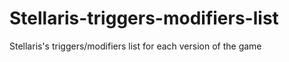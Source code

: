 # Stellaris-triggers-modifiers-list
Stellaris's triggers/modifiers list for each version  of the game
